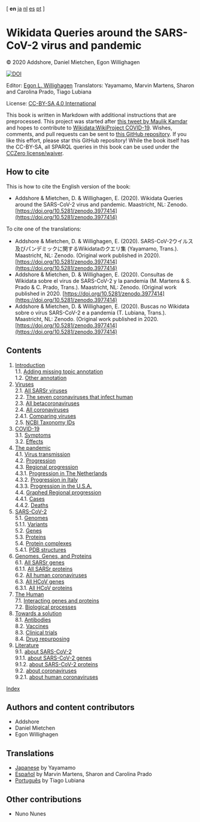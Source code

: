<!--- THIS FILE IS AUTOGENERATED. DO NOT EDIT IT. -->

[ **en** [ja](ja/index.md) [nl](nl/index.md) [es](es/index.md) [pt](pt/index.md)  ]

<script type="application/ld+json">
{
  "@context": "http://schema.org",
  "@type": "Book",
  "inLanguage": "en-US",
  "name": "Wikidata Queries around the SARS-CoV-2 virus and pandemic",
  "publisher": {
    "@type": "Organization",
    "name": "GitHub"
  },
  "copyrightYear": "2020",
  "discussionUrl": "https://github.com/egonw/SARS-CoV-2-Queries/issues"
}
</script>

# Wikidata Queries around the SARS-CoV-2 virus and pandemic

© 2020 Addshore, Daniel Mietchen, Egon Willighagen

[![DOI](https://zenodo.org/badge/247777238.svg)](https://zenodo.org/badge/latestdoi/247777238)

Editor: [Egon L. Willighagen](https://orcid.org/0000-0001-7542-0286)
Translators: Yayamamo, Marvin Martens, Sharon and Carolina Prado, Tiago Lubiana

License: [CC-BY-SA 4.0 International](https://creativecommons.org/licenses/by-sa/4.0/)

This book is written in Markdown with additional instructions that are preprocessed.
This project was started after [this tweet by Maulik Kamdar](https://twitter.com/maulikkamdar/status/1239599404098740225)
and hopes to contribute to [Wikidata:WikiProject COVID-19](https://www.wikidata.org/wiki/Wikidata:WikiProject_COVID-19).
Wishes, comments, and pull requests can be sent to
[this GitHub repository](https://github.com/egonw/SARS-CoV-2-Queries/). If you like this effort, please
star this GitHub repository! While the book itself has the CC-BY-SA, all SPARQL queries in this book can be used
under the [CCZero license/waiver](https://creativecommons.org/share-your-work/public-domain/cc0/).

## How to cite

This is how to cite the English version of the book:

* Addshore & Mietchen, D. & Willighagen, E. (2020). Wikidata Queries around the SARS-CoV-2 virus and pandemic. Maastricht, NL: Zenodo. [https://doi.org/10.5281/zenodo.3977414](https://doi.org/10.5281/zenodo.3977414)

To cite one of the translations:

* Addshore & Mietchen, D. & Willighagen, E. (2020). SARS-CoV-2ウイルス及びパンデミックに関するWikidataのクエリ集 (Yayamamo, Trans.). Maastricht, NL: Zenodo. (Original work published in 2020). [https://doi.org/10.5281/zenodo.3977414](https://doi.org/10.5281/zenodo.3977414)
* Addshore & Mietchen, D. & Willighagen, E. (2020). Consultas de Wikidata sobre el virus de SARS-CoV-2 y la pandemia (M. Martens & S. Prado & C. Prado, Trans.). Maastricht, NL: Zenodo. (Original work published in 2020. [https://doi.org/10.5281/zenodo.3977414](https://doi.org/10.5281/zenodo.3977414)
* Addshore & Mietchen, D. & Willighagen, E. (2020). Buscas no Wikidata sobre o vírus SARS-CoV-2 e a pandemia (T. Lubiana, Trans.). Maastricht, NL: Zenodo. (Original work published in 2020. [https://doi.org/10.5281/zenodo.3977414](https://doi.org/10.5281/zenodo.3977414)

## Contents

1. [Introduction](intro.md) <br />
1.1. [Adding missing topic annotation](intro.md#adding-missing-topic-annotation) <br />
1.2. [Other annotation](intro.md#other-annotation) <br />
2. [Viruses](viruses.md) <br />
2.1. [All SARSr viruses](viruses.md#all-sarsr-viruses) <br />
2.2. [The seven coronaviruses that infect human](viruses.md#the-seven-coronaviruses-that-infect-human) <br />
2.3. [All betacoronaviruses](viruses.md#all-betacoronaviruses) <br />
2.4. [All coronaviruses](viruses.md#all-coronaviruses) <br />
2.4.1. [Comparing viruses](viruses.md#comparing-viruses) <br />
2.5. [NCBI Taxonomy IDs](viruses.md#ncbi-taxonomy-ids) <br />
3. [COVID-19](covid.md) <br />
3.1. [Symptoms](covid.md#symptoms) <br />
3.2. [Effects](covid.md#effects) <br />
4. [The pandemic](pandemic.md) <br />
4.1. [Virus <topic>transmission</topic>](pandemic.md#virus-<topic>transmission</topic>) <br />
4.2. [Progression](pandemic.md#progression) <br />
4.3. [Regional progression](pandemic.md#regional-progression) <br />
4.3.1. [Progression in The Netherlands](pandemic.md#progression-in-the-netherlands) <br />
4.3.2. [Progression in Italy](pandemic.md#progression-in-italy) <br />
4.3.3. [Progression in the U.S.A.](pandemic.md#progression-in-the-usa) <br />
4.4. [Graphed Regional progression](pandemic.md#graphed-regional-progression) <br />
4.4.1. [Cases](pandemic.md#cases) <br />
4.4.2. [Deaths](pandemic.md#deaths) <br />
5. [SARS-CoV-2](sarscov2.md) <br />
5.1. [Genomes](sarscov2.md#genomes) <br />
5.1.1. [Variants](sarscov2.md#variants) <br />
5.2. [Genes](sarscov2.md#genes) <br />
5.3. [Proteins](sarscov2.md#proteins) <br />
5.4. [Protein complexes](sarscov2.md#protein-complexes) <br />
5.4.1. [PDB structures](sarscov2.md#pdb-structures) <br />
6. [Genomes, Genes, and Proteins](genes.md) <br />
6.1. [All SARSr genes](genes.md#all-sarsr-genes) <br />
6.1.1. [All SARSr proteins](genes.md#all-sarsr-proteins) <br />
6.2. [All human coronaviruses](genes.md#all-human-coronaviruses) <br />
6.3. [All HCoV genes](genes.md#all-hcov-genes) <br />
6.3.1. [All HCoV proteins](genes.md#all-hcov-proteins) <br />
7. [The Human](human.md) <br />
7.1. [Interacting genes and proteins](human.md#interacting-genes-and-proteins) <br />
7.2. [Biological processes](human.md#biological-processes) <br />
8. [Towards a solution](solution.md) <br />
8.1. [Antibodies](solution.md#antibodies) <br />
8.2. [Vaccines](solution.md#vaccines) <br />
8.3. [Clinical trials](solution.md#clinical-trials) <br />
8.4. [Drug repurposing](solution.md#drug-repurposing) <br />
9. [Literature](literature.md) <br />
9.1. [about SARS-CoV-2](literature.md#about-sars-cov-2) <br />
9.1.1. [about SARS-CoV-2 genes](literature.md#about-sars-cov-2-genes) <br />
9.1.2. [about SARS-CoV-2 proteins](literature.md#about-sars-cov-2-proteins) <br />
9.2. [about coronaviruses](literature.md#about-coronaviruses) <br />
9.2.1. [about human coronaviruses](literature.md#about-human-coronaviruses) <br />

[Index](indexList.md) <br />

## Authors and content contributors

* Addshore
* Daniel Mietchen
* Egon Willighagen

## Translations

* [Japanese](https://egonw.github.io/SARS-CoV-2-Queries/ja/) by Yayamamo
* [Español](https://egonw.github.io/SARS-CoV-2-Queries/es/) by Marvin Martens, Sharon and Carolina Prado
* [Português](https://egonw.github.io/SARS-CoV-2-Queries/pt/) by Tiago Lubiana

## Other contributions

* Nuno Nunes
